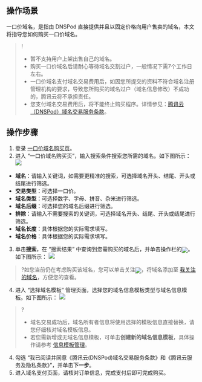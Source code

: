 ## 操作场景
一口价域名，是指由 DNSPod 直接提供并且以固定价格向用户售卖的域名，本文将指导您如何购买一口价域名。

>!
>- 暂不支持用户上架出售自己的域名。
>- 购买一口价域名后请耐心等待域名交割过户，一般情况下需7个工作日左右。
>- 一口价域名支付域名交易费用后，如因您所提交的资料不符合域名注册管理机构的要求，导致您所购买的域名过户（域名信息修改）不成功的，腾讯云将不承担责任。
>- 您支付域名交易费用后，将不能终止购买程序。详情参见：[腾讯云（DNSPod）域名交易服务条款](https://docs.dnspod.cn/domain/6063eae3b889313778b82539/)。

## 操作步骤
1. 登录 [一口价域名购买页](https://mi.dnspod.cn/buynow)。
2. 进入 “一口价域名购买页”，输入搜索条件搜索您所需的域名。如下图所示：
![](https://main.qcloudimg.com/raw/2e488692c70a937741dd62e73a8f4a2a.png)
 - **域名**：请输入关键词，如需要更精准的搜索，可选择域名开头、结尾、开头或结尾进行筛选。
 - **交易类型**：可选择一口价。
 - **域名类型**：可选择数字、字母、拼音、杂米进行筛选。
 - **域名后缀**：可选择您的域名后缀进行筛选。
 - **排除**：请输入不需要搜索的关键词，可选择域名开头、结尾、开头或结尾进行筛选。
 - **域名长度**：具体根据您的实际需求填写。
 - **域名价格**：具体根据您的实际需求填写。
3. 单击**搜索**，在 “搜索结果” 中查询到您需购买的域名后，并单击操作栏的<span ><img src="https://main.qcloudimg.com/raw/46d89d81f2d58d4944ce3376ee1ac5a6.png" style="margin-bottom:-5px;"/></span>![]()。如下图所示：
![](https://main.qcloudimg.com/raw/b310b253983c9074585747963bf9ff56.png)
>?如您当前仍在考虑购买该域名，您可以单击关注<span ><img src="https://main.qcloudimg.com/raw/67c58e2dda258d38c58184c4c0f4cd4a.png" style="margin-bottom:-5px;"/></span>，将域名添加至 [我关注的域名](https://console.dnspod.cn/transaction/buyer/follow)，方便您的查看。
>
4. 进入 “选择域名模板” 管理页面，选择您的域名信息模板类型与域名信息模板。如下图所示：
![](https://main.qcloudimg.com/raw/11e441abae5d1642e9231fc988ce4e3c.png)
>?
>- 域名交易成功后，域名所有者信息将使用选择的模板信息直接替换，请您仔细核对域名模板信息。
>- 若您需新增或无域名信息模板，可单击**创建新的域名信息模板**，具体操作请参考 [信息模板管理](https://cloud.tencent.com/document/product/242/15435)。
>
4. 勾选 “我已阅读并同意《腾讯云(DNSPod)域名交易服务条款》和《腾讯云服务及隐私条款》”，并单击**下一步**。
5. 进入域名支付页面，请核对订单信息，完成支付后即可完成购买。
